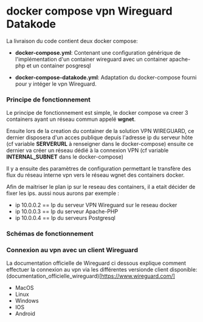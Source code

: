 # docker compose vpn Wireguard Datakode

La livraison du code contient deux docker compose: 

- **docker-compose.yml**: Contenant une configuration générique de l'implémentation d'un container wireguard avec un container apache-php et un container posgresql

- **docker-compose-datakode.yml**: Adaptation du docker-compose fourni pour y intéger le vpn Wireguard.
 
### Principe de fonctionnement ###

Le principe de fonctionnement est simple, le docker compose va creer 3 containers ayant un réseau commun appelé **wgnet**.

Ensuite lors de la creation du container de la solution VPN WIREGUARD, ce dernier disposera d'un acces publique depuis l'adresse ip du serveur hôte (cf variable **SERVERURL** à renseigner dans le docker-compose) ensuite ce dernier va créer un réseau dédié à la connexion VPN (cf variable **INTERNAL_SUBNET** dans le docker-compose)

Il y a ensuite des paramètres de configuration permettant le transfère des flux du réseau interne vpn vers le réseau wgnet des containers docker.

Afin de maitriser le plan ip sur le reseau des containers, il a etait décider de fixer les ips. aussi nous aurons par exemple :

- ip 10.0.0.2 == Ip du serveur VPN Wireguard sur le reseau docker
- ip 10.0.0.3 == Ip du serveur Apache-PHP
- ip 10.0.0.4 == Ip du serveurs Postgresql

### Schémas de fonctionnement ###



### Connexion au vpn avec un client Wireguard ###

La documentation officielle de Wireguard ci dessous explique comment effectuer la connexion au vpn via les différentes versionde client disponible:
(documentation_officielle_wireguard)[https://www.wireguard.com/]
- MacOS
- Linux
- Windows
- IOS
- Android
